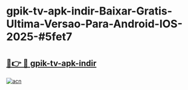 # gpik-tv-apk-i̇ndir-Baixar-Gratis-Ultima-Versao-Para-Android-IOS-2025-#5fet7

# <h2><a href="https://ainizakaria.my?title=gpik-tv-apk-i̇ndir&ref=25M">🔗👉 🔴 gpik-tv-apk-i̇ndir</a></h2>

[![acn](https://github.com/user-attachments/assets/0f9c940e-d8b0-45ae-aac7-cd30a18b3e1c)](https://ainizakaria.my?title=gpik-tv-apk-i̇ndir&ref=25M)

